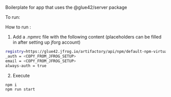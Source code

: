 Boilerplate for app that uses the @glue42/server package

To run:

How to run :

1. Add a .npmrc file with the following content (placeholders can be filled in after setting up jforg account)
```sh
registry=https://glue42.jfrog.io/artifactory/api/npm/default-npm-virtual/
_auth = <COPY_FROM_JFROG_SETUP>
email = <COPY_FROM_JFROG_SETUP>
always-auth = true
```

2. Execute 
```sh
npm i
npm run start
```

